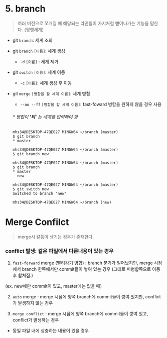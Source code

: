 # 5. branch

>여러 버전으로 쪼개질 때 해당되는 라인들이 가지처럼 뻗어나가는 기능을 말한다. (평행세계)

- git `branch`:  세계 조회

- git `branch` `[이름]`: 세계 생성

  - `-d` `[이름]` : 세계 제거

- git `switch` `[이름]`: 세계 이동

  - `-c` `[이름]`: 세계 생성 후 이동

- git `merge` `[병합을 할 세계 이름]`: 세계 병합 

  - `--no --ff` `[병합을 할 세계 이름]`: fast-foward  병합을 원하지 않을 경우 사용

  ###### \* 병합이 ***'되'*** 는 세계를 입력해야 함

   

  ```shell
  mhs34@DESKTOP-47QE027 MINGW64 ~/branch (master)
  $ git branch
  * master
  
  mhs34@DESKTOP-47QE027 MINGW64 ~/branch (master)
  $ git branch new
  
  mhs34@DESKTOP-47QE027 MINGW64 ~/branch (master)
  $ git branch
  * master
    new
  
  mhs34@DESKTOP-47QE027 MINGW64 ~/branch (master)
  $ git switch new
  Switched to branch 'new'
  
  mhs34@DESKTOP-47QE027 MINGW64 ~/branch (new)
  ```

  

# Merge Confilct

> merge시 갈등이 생기는 경우가 존재한다.

### 	conflict 발생: 같은 파일에서 다른내용이 있는 경우

1.  `fast-forward` merge (빨리감기 병합) : branch 분기가 일어났지만,  merge 시점에서 branch 한쪽에서만 commit들이 쌓여 있는 경우 (그대로 피병합쪽으로 이동 후 합쳐짐.)

   (ex. new에만 commit이 있고, master에는 없을 때)

2.  `auto` merge : merge 시점에 양쪽 branch에 commit들이 쌓여 있지만, conflict가 발생하지 않는 경우

3.  `merge conflict` : merge 시점에 양쪽 branch에 commit들이 쌓여 있고, conflict가 발생하는 경우

   - 동일 파일 내에 상충하는 내용이 있을 경우
